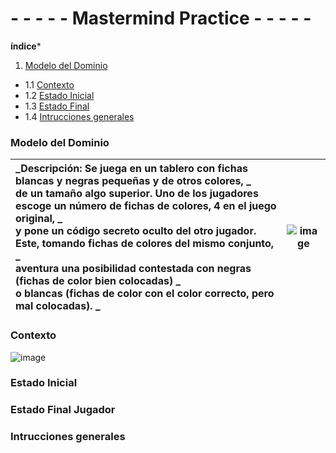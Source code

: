 # - - - - - Mastermind Practice - - - - -

**índice***

1. [Modelo del Dominio](#Modelo-del-Dominio)
- 1.1 [Contexto](#Contexto)
- 1.2 [Estado Inicial](#Estado-Inicial)
- 1.3 [Estado Final](#Estado-Final) 
- 1.4 [Intrucciones generales](#Intrucciones-generales)

### Modelo del Dominio

| _Descripción: **Se juega en un tablero con fichas blancas y negras pequeñas y de otros colores, _<br/> de un tamaño algo superior. Uno de los jugadores escoge un número de fichas de colores, 4 en el juego original, _<br/> y pone un código secreto oculto del otro jugador. Este, tomando fichas de colores del mismo conjunto, _<br/> aventura una posibilidad contestada con negras (fichas de color bien colocadas)  _<br/> o blancas (fichas de color con el color correcto, pero mal colocadas).** _<br/> | ![image](https://user-images.githubusercontent.com/46433173/196737543-bb3ab377-a450-41ec-970d-761dc76231dd.png)|
| :------- | :------: |  

### Contexto

![image](https://user-images.githubusercontent.com/46433173/196737370-9ec33037-3948-40cc-b0d1-ba2a82fdd0cf.png)

### Estado Inicial



### Estado Final Jugador



### Intrucciones generales
